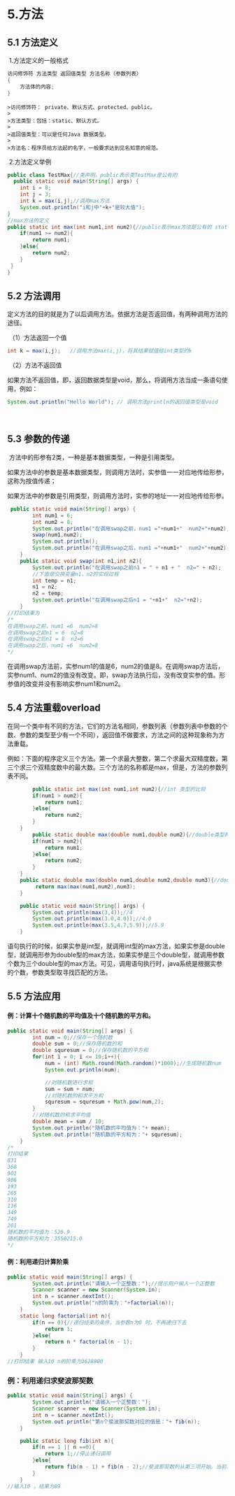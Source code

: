 # 5.方法

## 5.1 方法定义

​	1.方法定义的一般格式

```java
访问修饰符 方法类型 返回值类型 方法名称（参数列表）
{
	方法体的内容;
}
```

	>访问修饰符： private、默认方式、protected、public。
	>
	>方法类型：包括：static、默认方式。
	>
	>返回值类型：可以是任何Java 数据类型。
	>
	>方法名：程序员给方法起的名字，一般要求达到见名知意的规范。

​	2.方法定义举例

```java
public class TestMax{//类声明，public表示类TestMax是公有的
  public static void main(String[] args) {
    int i = 8;
    int j = 3;
    int k = max(i,j);//调用max方法
    System.out.println("i和j中"+k+"是较大值");
}
//max方法的定义
public static int max(int num1,int num2){//public表示max方法是公有的 static表示方法是类方法
    if(num1 >= num2){
        return num1;
    }else{
        return num2;
    }
 }
}

```



 ## 5.2 方法调用

​	定义方法的目的就是为了以后调用方法。依据方法是否返回值，有两种调用方法的途径。

​	（1）方法返回一个值

```java
int k = max(i,j);   //调用方法max(i,j)，将其结果赋值给int类型的k
```

​	（2）方法不返回值

​		如果方法不返回值，即，返回数据类型是void，那么，将调用方法当成一条语句使用，例如：

```java
System.out.println("Hello World"); // 调用方法println的返回值类型是void
```

​	

## 5.3 参数的传递

​	方法中的形参有2类，一种是基本数据类型，一种是引用类型。

​	如果方法中的参数是基本数据类型，则调用方法时，实参值一一对应地传给形参，这称为按值传递；

​	如果方法中的参数是引用类型，则调用方法时，实参的地址一一对应地传给形参。

```java
 public static void main(String[] args) {
        int num1 = 6;
        int num2 = 8;
        System.out.println("在调用swap之前，num1 ="+num1+"  num2+"+num2);
        swap(num1,num2);
        System.out.println();
        System.out.println("在调用swap之后，num1 ="+num1+"  num2+"+num2);
    }
    public static void swap(int n1,int n2){
        System.out.println("在调用swap之前n1 = " + n1 + "  n2=" + n2);
        //下面是交换变量n1，n2的实现过程
        int temp = n1;
        n1 = n2;
        n2 = temp;
        System.out.println("在调用swap之后n1 = "+n1+"  n2="+n2);
    }
//打印结果为
/*
在调用swap之前，num1 =6  num2=8
在调用swap之前n1 = 6  n2=8
在调用swap之后n1 = 8  n2=6
在调用swap之后，num1 =6  num2=8
*/
```

​	在调用swap方法前，实参num1的值是6，num2的值是8。在调用swap方法后，实参num1、num2的值没有改变。即，swap方法执行后，没有改变实参的值。形参值的改变并没有影响实参num1和num2。



## 5.4 方法重载overload

​	在同一个类中有不同的方法，它们的方法名相同，参数列表（参数列表中参数的个数、参数的类型至少有一个不同），返回值不做要求，方法之间的这种现象称为方法重载。

​	例如：下面的程序定义三个方法。第一个求最大整数，第二个求最大双精度数，第三个求三个双精度数中的最大数。三个方法的名称都是max，但是，方法的参数列表不同。

```java
		public static int max(int num1,int num2){//int 类型的比较
        if(num1 > num2){
            return num1;
        }else{
            return num2;
        }
    } 		
		public static double max(double num1,double num2){//double类型两个数值的比较
        if(num1 > num2){
            return num1;
        }else{
            return num2;
        }
    }
    public static double max(double num1,double num2,double num3){//double类型三个数值的比较
         return max(max(num1,num2),num3);
    }

    public static void main(String[] args) {
        System.out.println(max(3,4));//4
        System.out.println(max(3.0,4.0));//4.0
        System.out.println(max(3.5,4.7,5.9));//5.9
    }
```

​		语句执行的时候，如果实参是int型，就调用int型的max方法，如果实参是double型，就调用形参为double型的max方法，如果实参是三个double型，就调用参数个数为三个double型的max方法。可见，调用语句执行时，java系统是根据实参的个数，参数类型取寻找匹配的方法。



## 5.5 方法应用



#### 例：计算十个随机数的平均值及十个随机数的平方和。

```java
public static void main(String[] args) {
        int num = 0;//保存一个随机数
        double sum = 0;//保存随机数的和
        double squresum = 0;//保存随机数的平方和
        for(int i = 0; i <= 10;i++){
            num = (int) Math.round(Math.random()*1000);//生成随机数num
            System.out.println(num);

            //对随机数进行求和
            sum = sum + num;
            //对随机数的和求平方和
            squresum = squresum + Math.pow(num,2);
        }
        //对随机数的和求平均值
        double mean = sum / 10;
        System.out.println("随机数的平均值为："+ mean);
        System.out.println("随机数的平方和为："+ squresum);
    }
/*
打印结果
831
368
901
986
193
265
310
116
349
749
201
随机数的平均值为：526.9
随机数的平方和为：3550215.0
*/
```



#### 例：利用递归计算阶乘

```java
public static void main(String[] args) {
        System.out.println("请输入一个正整数：");//提示用户输入一个正整数
        Scanner scanner = new Scanner(System.in);
        int n = scanner.nextInt();
        System.out.println("n的阶乘为："+factorial(n));
    }
    static long factorial(int n){
        if(n == 0){//递归结束的条件，当参数n为0 时，不再递归下去
            return 1;
        }else{
            return n * factorial(n - 1);
        }
    }
//打印结果 输入10 n的阶乘为3628800
```



### 例：利用递归求斐波那契数

```java
public static void main(String[] args) {
        System.out.println("请输入一个正整数：");
        Scanner scanner = new Scanner(System.in);
        int n = scanner.nextInt();
        System.out.println("第n个斐波那契数对应的值是："+ fib(n));
    }

    public static long fib(int n){
        if(n == 1 || n ==0){
            return 1;//停止递归调用
        }else{
            return fib(n - 1) + fib(n - 2);//斐波那契数列从第三项开始，当前项为前两项之和
        }
    }
//输入10 ，结果为89
```









